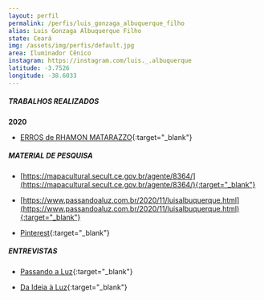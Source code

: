```yaml
---
layout: perfil
permalink: /perfis/luis_gonzaga_albuquerque_filho
alias: Luis Gonzaga Albuquerque Filho
state: Ceará
img: /assets/img/perfis/default.jpg
area: Iluminador Cênico
instagram: https://instagram.com/luis._.albuquerque
latitude: -3.7526
longitude: -38.6033
---
```


##### **TRABALHOS REALIZADOS**

**2020**

- [ERROS de RHAMON MATARAZZO](https://www.youtube.com/watch?v=OqwTDIn29FU){:target="_blank"}

##### **MATERIAL DE PESQUISA**

- [https://mapacultural.secult.ce.gov.br/agente/8364/](https://mapacultural.secult.ce.gov.br/agente/8364/){:target="_blank"}

- [https://www.passandoaluz.com.br/2020/11/luisalbuquerque.html](https://www.passandoaluz.com.br/2020/11/luisalbuquerque.html){:target="_blank"}

- [Pinterest](https://br.pinterest.com/luisalbuquerquefilho/){:target="_blank"}

##### **ENTREVISTAS**

- [Passando a Luz](https://www.passandoaluz.com.br/2020/11/luisalbuquerque.html){:target="_blank"}

- [Da Ideia à Luz](https://www.youtube.com/watch?v=j994o4WILUU){:target="_blank"}